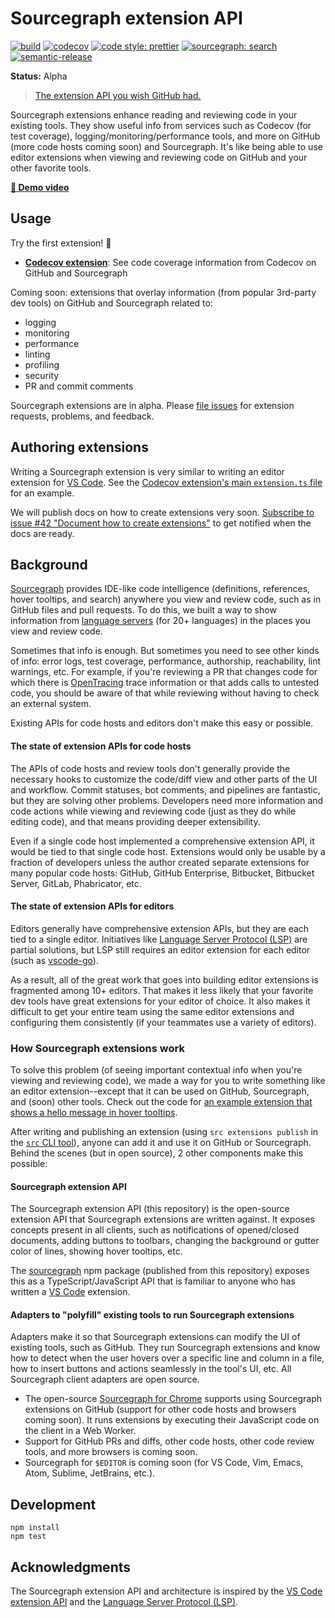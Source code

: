 # Sourcegraph extension API

[![build](https://travis-ci.org/sourcegraph/sourcegraph-extension-api.svg?branch=master)](https://travis-ci.org/sourcegraph/sourcegraph-extension-api)
[![codecov](https://codecov.io/gh/sourcegraph/sourcegraph-extension-api/branch/master/graph/badge.svg?token=SLtdKY3zQx)](https://codecov.io/gh/sourcegraph/sourcegraph-extension-api)
[![code style: prettier](https://img.shields.io/badge/code_style-prettier-ff69b4.svg)](https://github.com/prettier/prettier)
[![sourcegraph: search](https://img.shields.io/badge/sourcegraph-search-brightgreen.svg)](https://sourcegraph.com/github.com/sourcegraph/sourcegraph-extension-api)
[![semantic-release](https://img.shields.io/badge/%20%20%F0%9F%93%A6%F0%9F%9A%80-semantic--release-e10079.svg)](https://github.com/semantic-release/semantic-release)

**Status:** Alpha

> [The extension API you wish GitHub had.](https://twitter.com/sqs/status/1037759040233779200)

Sourcegraph extensions enhance reading and reviewing code in your existing tools. They show useful info from services such as Codecov (for test coverage), logging/monitoring/performance tools, and more on GitHub (more code hosts coming soon) and Sourcegraph. It's like being able to use editor extensions when viewing and reviewing code on GitHub and your other favorite tools.

[**🎥 Demo video**](https://www.youtube.com/watch?v=j1eWBa3rWH8)

## Usage

Try the first extension! 🚀

- [**Codecov extension**](https://github.com/sourcegraph/sourcegraph-codecov#readme): See code coverage information from Codecov on GitHub and Sourcegraph

Coming soon: extensions that overlay information (from popular 3rd-party dev tools) on GitHub and Sourcegraph related to:

- logging
- monitoring
- performance
- linting
- profiling
- security
- PR and commit comments

Sourcegraph extensions are in alpha. Please [file issues](https://github.com/sourcegraph/sourcegraph-extension-api/issues) for extension requests, problems, and feedback.

## Authoring extensions

Writing a Sourcegraph extension is very similar to writing an editor extension for [VS Code](https://code.visualstudio.com/docs/extensions/overview). See the [Codecov extension's main `extension.ts` file](https://sourcegraph.sgdev.org/github.com/sourcegraph/sourcegraph-codecov/-/blob/src/extension.ts) for an example.

We will publish docs on how to create extensions very soon. [Subscribe to issue #42 "Document how to create extensions"](https://github.com/sourcegraph/sourcegraph-extension-api/issues/42) to get notified when the docs are ready.

## Background

[Sourcegraph](https://sourcegraph.com) provides IDE-like code intelligence (definitions, references, hover tooltips, and search) anywhere you view and review code, such as in GitHub files and pull requests. To do this, we built a way to show information from [language servers](http://langserver.org) (for 20+ languages) in the places you view and review code.

Sometimes that info is enough. But sometimes you need to see other kinds of info: error logs, test coverage, performance, authorship, reachability, lint warnings, etc. For example, if you're reviewing a PR that changes code for which there is [OpenTracing](https://opentracing.io/) trace information or that adds calls to untested code, you should be aware of that while reviewing without having to check an external system.

Existing APIs for code hosts and editors don't make this easy or possible.

#### The state of extension APIs for code hosts

The APIs of code hosts and review tools don't generally provide the necessary hooks to customize the code/diff view and other parts of the UI and workflow. Commit statuses, bot comments, and pipelines are fantastic, but they are solving other problems. Developers need more information and code actions while viewing and reviewing code (just as they do while editing code), and that means providing deeper extensibility.

Even if a single code host implemented a comprehensive extension API, it would be tied to that single code host. Extensions would only be usable by a fraction of developers unless the author created separate extensions for many popular code hosts: GitHub, GitHub Enterprise, Bitbucket, Bitbucket Server, GitLab, Phabricator, etc.

#### The state of extension APIs for editors

Editors generally have comprehensive extension APIs, but they are each tied to a single editor. Initiatives like [Language Server Protocol (LSP)](https://microsoft.github.io/language-server-protocol/) are partial solutions, but LSP still requires an editor extension for each editor (such as [vscode-go](https://github.com/Microsoft/vscode-go)).

As a result, all of the great work that goes into building editor extensions is fragmented among 10+ editors. That makes it less likely that your favorite dev tools have great extensions for your editor of choice. It also makes it difficult to get your entire team using the same editor extensions and configuring them consistently (if your teammates use a variety of editors).

### How Sourcegraph extensions work

To solve this problem (of seeing important contextual info when you're viewing and reviewing code), we made a way for you to write something like an editor extension--except that it can be used on GitHub, Sourcegraph, and (soon) other tools. Check out the code for [an example extension that shows a hello message in hover tooltips](https://sourcegraph.com/github.com/sourcegraph/sourcegraph-hello-world-hover@master/-/blob/src/extension.ts).

After writing and publishing an extension (using `src extensions publish` in the [`src` CLI tool](https://github.com/sourcegraph/src-cli)), anyone can add it and use it on GitHub or Sourcegraph. Behind the scenes (but in open source), 2 other components make this possible:

#### Sourcegraph extension API

The Sourcegraph extension API (this repository) is the open-source extension API that Sourcegraph extensions are written against. It exposes concepts present in all clients, such as notifications of opened/closed documents, adding buttons to toolbars, changing the background or gutter color of lines, showing hover tooltips, etc.

The [sourcegraph](https://npmjs.com/package/sourcegraph) npm package (published from this repository) exposes this as a TypeScript/JavaScript API that is familiar to anyone who has written a [VS Code](https://code.visualstudio.com/) extension.

#### Adapters to "polyfill" existing tools to run Sourcegraph extensions

Adapters make it so that Sourcegraph extensions can modify the UI of existing tools, such as GitHub. They run Sourcegraph extensions and know how to detect when the user hovers over a specific line and column in a file, how to insert buttons and actions seamlessly in the tool's UI, etc. All Sourcegraph client adapters are open source.

- The open-source [Sourcegraph for Chrome](https://github.com/sourcegraph/browser-extensions) supports using Sourcegraph extensions on GitHub (support for other code hosts and browsers coming soon). It runs extensions by executing their JavaScript code on the client in a Web Worker.
- Support for GitHub PRs and diffs, other code hosts, other code review tools, and more browsers is coming soon.
- Sourcegraph for `$EDITOR` is coming soon (for VS Code, Vim, Emacs, Atom, Sublime, JetBrains, etc.).

## Development

```shell
npm install
npm test
```

## Acknowledgments

The Sourcegraph extension API and architecture is inspired by the [VS Code extension API](https://code.visualstudio.com/docs/extensions/overview) and the [Language Server Protocol (LSP)](https://microsoft.github.io/language-server-protocol/).
